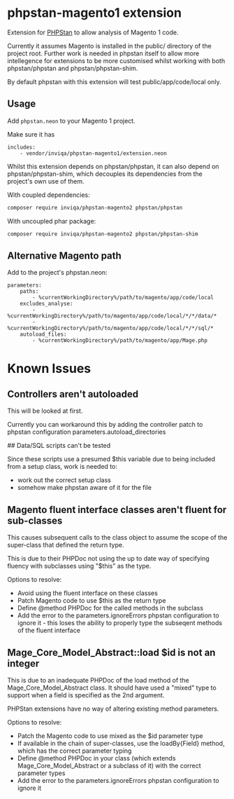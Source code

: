 # phpstan-magento1 extension

Extension for [PHPStan](https://github.com/phpstan/phpstan) to allow analysis of Magento 1 code.

Currently it assumes Magento is installed in the public/ directory of the project root. Further work is needed in phpstan itself to allow more intellegence for extensions to be more customised whilst working with both phpstan/phpstan and phpstan/phpstan-shim.

By default phpstan with this extension will test public/app/code/local only.

## Usage

Add `phpstan.neon` to your Magento 1 project.

Make sure it has

```neon
includes:
    - vendor/inviqa/phpstan-magento1/extension.neon
```

Whilst this extension depends on phpstan/phpstan, it can also depend on phpstan/phpstan-shim, which decouples its dependencies from the project's own use of them.

With coupled dependencies:

```bash
composer require inviqa/phpstan-magento2 phpstan/phpstan
```

With uncoupled phar package:

```bash
composer require inviqa/phpstan-magento2 phpstan/phpstan-shim
```

## Alternative Magento path

Add to the project's phpstan.neon:

```neon
parameters:
    paths:
        - %currentWorkingDirectory%/path/to/magento/app/code/local
    excludes_analyse:
        - %currentWorkingDirectory%/path/to/magento/app/code/local/*/*/data/*
        - %currentWorkingDirectory%/path/to/magento/app/code/local/*/*/sql/*
    autoload_files:
        - %currentWorkingDirectory%/path/to/magento/app/Mage.php
```

# Known Issues

## Controllers aren't autoloaded

This will be looked at first.

Currently you can workaround this by adding the controller patch to phpstan configuration parameters.autoload_directories

## Data/SQL scripts can't be tested

Since these scripts use a presumed $this variable due to being included from a setup class, work is needed to:

* work out the correct setup class
* somehow make phpstan aware of it for the file

## Magento fluent interface classes aren't fluent for sub-classes

This causes subsequent calls to the class object to assume the scope of the super-class that defined the return type.

This is due to their PHPDoc not using the up to date way of specifying fluency with subclasses using "$this" as the type.

Options to resolve:

 * Avoid using the fluent interface on these classes
 * Patch Magento code to use $this as the return type
 * Define @method PHPDoc for the called methods in the subclass
 * Add the error to the parameters.ignoreErrors phpstan configuration to ignore it - this loses the ability to properly type the subseqent methods of the fluent interface

## Mage_Core_Model_Abstract::load $id is not an integer

This is due to an inadequate PHPDoc of the load method of the Mage_Core_Model_Abstract class. It should have used a "mixed" type to support when a field is specified as the 2nd argument.

PHPStan extensions have no way of altering existing method parameters.

Options to resolve:

 * Patch the Magento code to use mixed as the $id parameter type
 * If available in the chain of super-classes, use the loadBy{Field} method, which has the correct parameter typing
 * Define @method PHPDoc in your class (which extends Mage_Core_Model_Abstract or a subclass of it) with the correct parameter types
 * Add the error to the parameters.ignoreErrors phpstan configuration to ignore it
